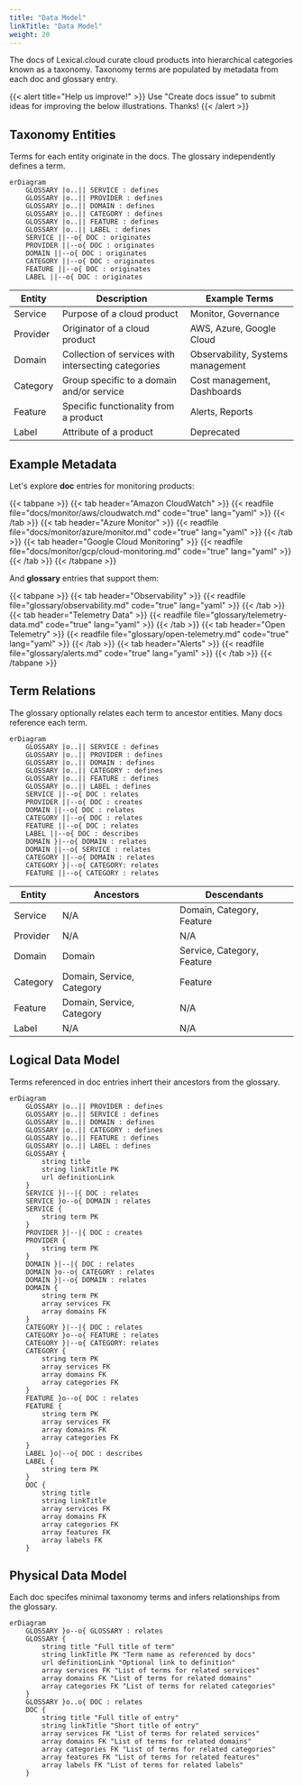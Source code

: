 ```yaml
---
title: "Data Model"
linkTitle: "Data Model"
weight: 20
---
```


The docs of Lexical.cloud curate cloud products into hierarchical categories known as a taxonomy.
Taxonomy terms are populated by metadata from each doc and glossary entry.

{{< alert title="Help us improve!" >}}
Use "Create docs issue" to submit ideas for improving the below illustrations. Thanks!
{{< /alert >}}

## Taxonomy Entities

Terms for each entity originate in the docs. The glossary independently defines a term.

```mermaid
erDiagram
    GLOSSARY |o..|| SERVICE : defines
    GLOSSARY |o..|| PROVIDER : defines
    GLOSSARY |o..|| DOMAIN : defines
    GLOSSARY |o..|| CATEGORY : defines
    GLOSSARY |o..|| FEATURE : defines
    GLOSSARY |o..|| LABEL : defines
    SERVICE ||--o{ DOC : originates
    PROVIDER ||--o{ DOC : originates
    DOMAIN ||--o{ DOC : originates
    CATEGORY ||--o{ DOC : originates
    FEATURE ||--o{ DOC : originates
    LABEL ||--o{ DOC : originates
```

| Entity | Description | Example Terms |
| ------ | ---------- | ------- |
| Service | Purpose of a cloud product | Monitor, Governance  |
| Provider | Originator of a cloud product | AWS, Azure, Google Cloud |
| Domain | Collection of services with intersecting categories | Observability, Systems management |
| Category | Group specific to a domain and/or service | Cost management, Dashboards |
| Feature | Specific functionality from a product | Alerts, Reports |
| Label | Attribute of a product | Deprecated |


## Example Metadata

Let's explore **doc** entries for monitoring products:

{{< tabpane >}}
{{< tab header="Amazon CloudWatch" >}}
{{< readfile file="docs/monitor/aws/cloudwatch.md" code="true" lang="yaml" >}}
{{< /tab >}}
{{< tab header="Azure Monitor" >}}
{{< readfile file="docs/monitor/azure/monitor.md" code="true" lang="yaml" >}}
{{< /tab >}}
{{< tab header="Google Cloud Monitoring" >}}
{{< readfile file="docs/monitor/gcp/cloud-monitoring.md" code="true" lang="yaml" >}}
{{< /tab >}}
{{< /tabpane >}}

And **glossary** entries that support them:

{{< tabpane >}}
{{< tab header="Observability" >}}
{{< readfile file="glossary/observability.md" code="true" lang="yaml" >}}
{{< /tab >}}
{{< tab header="Telemetry Data" >}}
{{< readfile file="glossary/telemetry-data.md" code="true" lang="yaml" >}}
{{< /tab >}}
{{< tab header="Open Telemetry" >}}
{{< readfile file="glossary/open-telemetry.md" code="true" lang="yaml" >}}
{{< /tab >}}
{{< tab header="Alerts" >}}
{{< readfile file="glossary/alerts.md" code="true" lang="yaml" >}}
{{< /tab >}}
{{< /tabpane >}}


## Term Relations

The glossary optionally relates each term to ancestor entities. Many docs reference each term.

```mermaid
erDiagram
    GLOSSARY |o..|| SERVICE : defines
    GLOSSARY |o..|| PROVIDER : defines
    GLOSSARY |o..|| DOMAIN : defines
    GLOSSARY |o..|| CATEGORY : defines
    GLOSSARY |o..|| FEATURE : defines
    GLOSSARY |o..|| LABEL : defines
    SERVICE ||--o{ DOC : relates
    PROVIDER ||--o{ DOC : creates
    DOMAIN ||--o{ DOC : relates
    CATEGORY ||--o{ DOC : relates
    FEATURE ||--o{ DOC : relates
    LABEL ||--o{ DOC : describes
    DOMAIN }|--o{ DOMAIN : relates
    DOMAIN ||--o{ SERVICE : relates
    CATEGORY ||--o{ DOMAIN : relates
    CATEGORY }|--o{ CATEGORY: relates
    FEATURE ||--o{ CATEGORY : relates
```

| Entity | Ancestors | Descendants |
| ------ | ---------- | ------- |
| Service | N/A | Domain, Category, Feature |
| Provider | N/A | N/A |
| Domain | Domain | Service, Category, Feature |
| Category | Domain, Service, Category  | Feature |
| Feature | Domain, Service, Category  | N/A |
| Label | N/A  | N/A |


## Logical Data Model

Terms referenced in doc entries inhert their ancestors from the glossary.


```mermaid
erDiagram
    GLOSSARY |o..|| PROVIDER : defines
    GLOSSARY |o..|| SERVICE : defines
    GLOSSARY |o..|| DOMAIN : defines
    GLOSSARY |o..|| CATEGORY : defines
    GLOSSARY |o..|| FEATURE : defines
    GLOSSARY |o..|| LABEL : defines
    GLOSSARY {
        string title
        string linkTitle PK
        url definitionLink
    }
    SERVICE }|--|{ DOC : relates
    SERVICE }o--o{ DOMAIN : relates
    SERVICE {
        string term PK
    }
    PROVIDER }|--|{ DOC : creates
    PROVIDER {
        string term PK
    }
    DOMAIN }|--|{ DOC : relates
    DOMAIN }o--o{ CATEGORY : relates
    DOMAIN }|--o{ DOMAIN : relates
    DOMAIN {
        string term PK
        array services FK
        array domains FK
    }
    CATEGORY }|--|{ DOC : relates 
    CATEGORY }o--o{ FEATURE : relates
    CATEGORY }|--o{ CATEGORY: relates
    CATEGORY {
        string term PK
        array services FK
        array domains FK
        array categories FK
    }
    FEATURE }o--o{ DOC : relates 
    FEATURE {
        string term PK
        array services FK
        array domains FK
        array categories FK
    }
    LABEL }o|--o{ DOC : describes
    LABEL {
        string term PK
    }
    DOC {
        string title
        string linkTitle
        array services FK
        array domains FK
        array categories FK
        array features FK
        array labels FK
    }
```

## Physical Data Model

Each doc specifes minimal taxonomy terms and infers relationships from the glossary.

```mermaid
erDiagram
    GLOSSARY }o--o{ GLOSSARY : relates
    GLOSSARY {
        string title "Full title of term"
        string linkTitle PK "Term name as referenced by docs"
        url definitionLink "Optional link to definition"
        array services FK "List of terms for related services"
        array domains FK "List of terms for related domains"
        array categories FK "List of terms for related categories"
    }
    GLOSSARY }o..o{ DOC : relates
    DOC {
        string title "Full title of entry"
        string linkTitle "Short title of entry"
        array services FK "List of terms for related services"
        array domains FK "List of terms for related domains"
        array categories FK "List of terms for related categories"
        array features FK "List of terms for related features"
        array labels FK "List of terms for related labels"
    }
```
